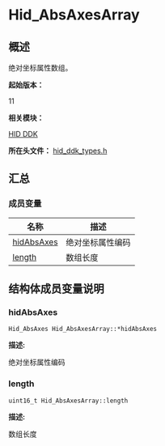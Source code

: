 # Hid_AbsAxesArray


## 概述

绝对坐标属性数组。

**起始版本：** 

11

**相关模块：**

[HID DDK](_hid_ddk.md)

**所在头文件：** [hid_ddk_types.h](hid__ddk__types_8h.md)


## 汇总


### 成员变量

| 名称 | 描述 | 
| -------- | -------- |
| [hidAbsAxes](#hidabsaxes) | 绝对坐标属性编码 | 
| [length](#length) | 数组长度 | 


## 结构体成员变量说明


### hidAbsAxes


```
Hid_AbsAxes Hid_AbsAxesArray::*hidAbsAxes
```

**描述:**

绝对坐标属性编码


### length


```
uint16_t Hid_AbsAxesArray::length
```

**描述:**

数组长度
